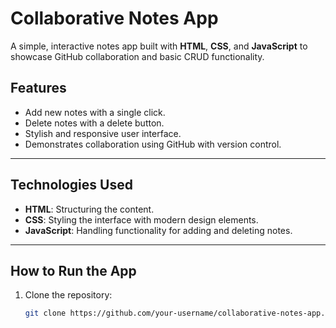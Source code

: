 # Collaborative Notes App

A simple, interactive notes app built with **HTML**, **CSS**, and **JavaScript** to showcase GitHub collaboration and basic CRUD functionality.

## Features
- Add new notes with a single click.
- Delete notes with a delete button.
- Stylish and responsive user interface.
- Demonstrates collaboration using GitHub with version control.

---

## Technologies Used
- **HTML**: Structuring the content.
- **CSS**: Styling the interface with modern design elements.
- **JavaScript**: Handling functionality for adding and deleting notes.

---

## How to Run the App
1. Clone the repository:
   ```bash
   git clone https://github.com/your-username/collaborative-notes-app.git
